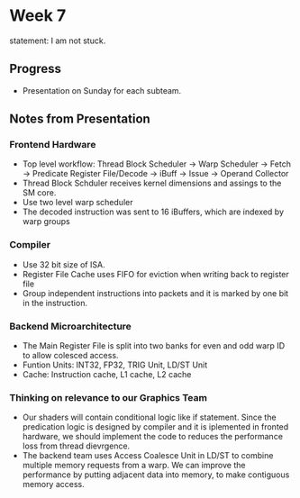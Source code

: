 # Week 7
statement: I am not stuck.
## Progress
- Presentation on Sunday for each subteam.
## Notes from Presentation 
### Frontend Hardware 
- Top level workflow: Thread Block Scheduler -> Warp Scheduler -> Fetch -> Predicate Register File/Decode -> iBuff -> Issue -> Operand Collector
- Thread Block Schduler receives kernel dimensions and assings to the SM core.
- Use two level warp scheduler
- The decoded instruction was sent to 16 iBuffers, which are indexed by warp groups
### Compiler
- Use 32 bit size of ISA.
- Register File Cache uses FIFO for eviction when writing back to register file
- Group independent instructions into packets and it is marked by one bit in the instruction. 
### Backend Microarchitecture
- The Main Register File is split into two banks for even and odd warp ID to allow colesced access.
- Funtion Units: INT32, FP32, TRIG Unit, LD/ST Unit
- Cache: Instruction cache, L1 cache, L2 cache
### Thinking on relevance to our Graphics Team
- Our shaders will contain conditional logic like if statement. Since the predication logic is designed by compiler and it is iplemented in fronted hardware, we should implement the code to reduces the performance loss from thread dievrgence.
- The backend team uses Access Coalesce Unit in LD/ST to combine multiple memory requests from a warp. We can improve the performance by putting adjacent data into memory, to make contiguous memory access.

